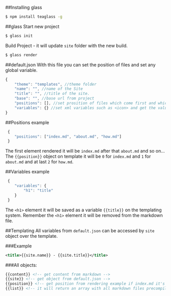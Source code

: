 ##Installing glass
```bash
$ npm install teaglass -g
```
##glass
Start new project
```bash
$ glass init
```
Build Project - it will update `site` folder with the new build.
```bash
$ glass render
```
##default.json
With this file you can set the position of files and set any global variable.
```javascript
{
    "theme": "templates", //theme folder
    "name": "", //name of the Site
    "title": "", //title of the site.
    "base": "", //base url from project
    "positions": [], //set prosition of files which come first and which come at last.
    "variables": {} //set xml variables such as <icon> and get the value setted as an variable on the templating system.
}
```

##Positions example
```javascript
 {
 	"positions": ["index.md", "about.md", "how.md"]
 }
```
The first element rendered it will be `index.md` after that `about.md` and so on...
The `{{position}}` object on template it will be `0` for `index.md` and `1` for `about.md` and at last `2` for `how.md`.

##Variables example
```javascript
 {
 	"variables": {
    	"h1": "title"
    }
 }
```
The `<h1>` element it will be saved as a variable `{{title}}` on the templating system. Remember the `<h1>` element it will be removed from the markdown file.

##Templating
All variables from `default.json` can be accessed by `site` object over the template.

###Example
```xml
<title>{{site.name}} - {{site.title}}</title>
```

###All objects:
```xml
{{content}} <!-- get content from markdown -->
{{site}} <!-- get object from default.json -->
{{position}} <!-- get position from rendering example if index.md it's the first to be rendered the position will be 0 -->
{{list}} <!-- it will return an array with all markdown files precompiled in html. -->
```
